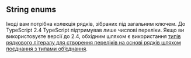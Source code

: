 ## String enums

Іноді вам потрібна колекція рядків, зібраних під загальним ключем. До TypeScript 2.4 TypeScript підтримував лише числові переліки. Якщо ви використовуєте версії до 2.4, обхідним шляхом є використання [типів рядкового літералу для створення переліків на основі рядків шляхом поєднання з типами об’єднання](../types/literal-types.md).